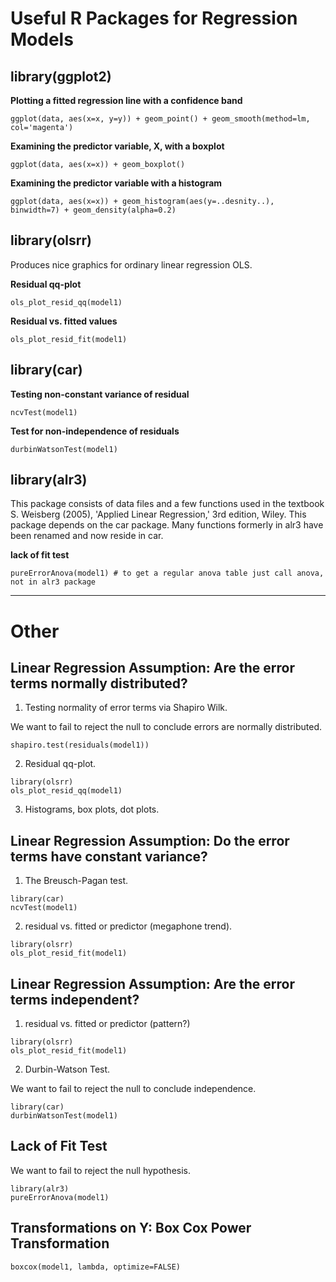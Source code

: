 # Useful R Packages for Regression Models

## library(ggplot2)

**Plotting a fitted regression line with a confidence band**

```
ggplot(data, aes(x=x, y=y)) + geom_point() + geom_smooth(method=lm, col='magenta')
```

**Examining the predictor variable, X, with a boxplot**

```
ggplot(data, aes(x=x)) + geom_boxplot()
```

**Examining the predictor variable with a histogram**

```
ggplot(data, aes(x=x)) + geom_histogram(aes(y=..desnity..), binwidth=7) + geom_density(alpha=0.2)
```

## library(olsrr)

Produces nice graphics for ordinary linear regression OLS. 

**Residual qq-plot**

```
ols_plot_resid_qq(model1) 
```

**Residual vs. fitted values**

```
ols_plot_resid_fit(model1)
```

## library(car)

**Testing non-constant variance of residual**

```
ncvTest(model1)
```

**Test for non-independence of residuals**

```
durbinWatsonTest(model1)
```

## library(alr3)

This package consists of data files and a few functions used in the textbook S. Weisberg (2005), 'Applied Linear Regression,' 3rd edition, Wiley. This package depends on the car package. Many functions formerly in alr3 have been renamed and now reside in car.

**lack of fit test**

```
pureErrorAnova(model1) # to get a regular anova table just call anova, not in alr3 package
```

---

# Other

## Linear Regression Assumption: Are the error terms normally distributed? 

1. Testing normality of error terms via Shapiro Wilk.

We want to fail to reject the null to conclude errors are normally distributed. 

```
shapiro.test(residuals(model1))
```

2. Residual qq-plot.

```
library(olsrr)
ols_plot_resid_qq(model1) 
```

3. Histograms, box plots, dot plots.

## Linear Regression Assumption: Do the error terms have constant variance?

1. The Breusch-Pagan test.

```
library(car)
ncvTest(model1)
```

2. residual vs. fitted or predictor (megaphone trend).

```
library(olsrr)
ols_plot_resid_fit(model1)
```

## Linear Regression Assumption: Are the error terms independent?

1. residual vs. fitted or predictor (pattern?)

```
library(olsrr)
ols_plot_resid_fit(model1)
```

2. Durbin-Watson Test. 

We want to fail to reject the null to conclude independence.

```
library(car)
durbinWatsonTest(model1)
```

## Lack of Fit Test

We want to fail to reject the null hypothesis.

```
library(alr3)
pureErrorAnova(model1)
```
## Transformations on Y: Box Cox Power Transformation

```
boxcox(model1, lambda, optimize=FALSE)
```
